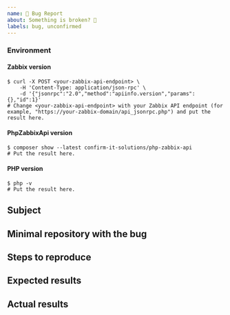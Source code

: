 ```yaml
---
name: 🐞 Bug Report
about: Something is broken? 🔨
labels: bug, unconfirmed
---
```


<!--
    Before you open an issue, make sure this one does not already exist.
    Please also read the "guidelines for contributing" link above before posting.
-->

<!--
    If you are reporting a bug, please try to fill in the following.
    Otherwise remove it.
-->

### Environment

#### Zabbix version

```
$ curl -X POST <your-zabbix-api-endpoint> \
    -H 'Content-Type: application/json-rpc' \
    -d '{"jsonrpc":"2.0","method":"apiinfo.version","params":{},"id":1}'
# Change <your-zabbix-api-endpoint> with your Zabbix API endpoint (for example, "https://your-zabbix-domain/api_jsonrpc.php") and put the result here.
```

#### PhpZabbixApi version

```
$ composer show --latest confirm-it-solutions/php-zabbix-api
# Put the result here.
```

#### PHP version

```
$ php -v
# Put the result here.
```

## Subject

<!--
    Give here as many details as possible.
    Next sections are for ERRORS only.
-->

## Minimal repository with the bug

## Steps to reproduce

## Expected results

## Actual results

<!--
    If it's an error message or piece of code, use code block tags,
    and make sure you provide the whole stack trace(s),
    not just the first error message you can see.
    More details here: https://github.com/confirm/PhpZabbixApi/blob/3.x/CONTRIBUTING.md#issues
-->
